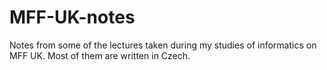 # MFF-UK-notes
Notes from some of the lectures taken during my studies of informatics on MFF UK. Most of them are written in Czech.
